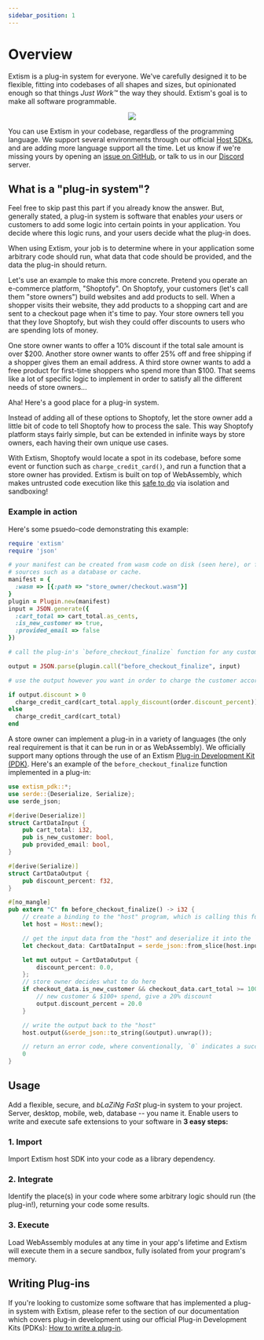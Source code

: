 ```yaml
---
sidebar_position: 1
---
```


# Overview

Extism is a plug-in system for everyone. We've carefully designed it to be flexible, fitting into codebases of all shapes and sizes, but opinionated enough so that things _Just Work™_ the way they should. Extism's goal is to make all software programmable.

<p align="center">
  <img style={{width: '80%', maxWidth: '600px'}} src="/img/extism-language-support.png"/>
</p>

You can use Extism in your codebase, regardless of the programming language. We support several environments through our official [Host SDKs](/docs/category/integrate-into-your-codebase), and are adding more language support all the time. Let us know if we're missing yours by opening an [issue on GitHub](https://github.com/extism/extism/issues), or talk to us in our [Discord](https://discord.gg/cx3usBCWnc) server.

## What is a "plug-in system"?

Feel free to skip past this part if you already know the answer. But, generally stated, a plug-in system is software that enables _your_ users or customers to add some logic into certain points in your application. You decide where this logic runs, and your users decide what the plug-in does. 

When using Extism, your job is to determine where in your application some arbitrary code should run, what data that code should be provided, and the data the plug-in should return. 

Let's use an example to make this more concrete. Pretend you operate an e-commerce platform, "Shoptofy". On Shoptofy, your customers (let's call them "store owners") build websites and add products to sell. When a shopper visits their website, they add products to a shopping cart and are sent to a checkout page when it's time to pay. Your store owners tell you that they love Shoptofy, but wish they could offer discounts to users who are spending lots of money. 

One store owner wants to offer a 10% discount if the total sale amount is over $200. Another store owner wants to offer 25% off and free shipping if a shopper gives them an email address. A third store owner wants to add a free product for first-time shoppers who spend more than $100. That seems like a lot of specific logic to implement in order to satisfy all the different needs of store owners...

Aha! Here's a good place for a plug-in system. 

Instead of adding all of these options to Shoptofy, let the store owner add a little bit of code to tell Shoptofy how to process the sale. This way Shoptofy platform stays fairly simple, but can be extended in infinite ways by store owners, each having their own unique use cases. 

With Extism, Shoptofy would locate a spot in its codebase, before some event or function such as `charge_credit_card()`, and run a function that a store owner has provided. Extism is built on top of WebAssembly, which makes untrusted code execution like this [safe to do](https://webassembly.org/docs/security/) via isolation and sandboxing! 

### Example in action

Here's some psuedo-code demonstrating this example:

```ruby title=Shoptofy/checkout.rb
require 'extism'
require 'json'

# your manifest can be created from wasm code on disk (seen here), or from bytes read from other 
# sources such as a database or cache.
manifest = {
  :wasm => [{:path => "store_owner/checkout.wasm"}] 
}
plugin = Plugin.new(manifest)
input = JSON.generate({
  :cart_total => cart_total.as_cents, 
  :is_new_customer => true, 
  :provided_email => false
})

# call the plug-in's `before_checkout_finalize` function for any custom behavior

output = JSON.parse(plugin.call("before_checkout_finalize", input)

# use the output however you want in order to charge the customer accordingly

if output.discount > 0 
  charge_credit_card(cart_total.apply_discount(order.discount_percent))
else 
  charge_credit_card(cart_total)
end
```

A store owner can implement a plug-in in a variety of languages (the only real requirement is that it can be run in or as WebAssembly). We officially support many options through the use of an Extism [Plug-in Development Kit (PDK)](/docs/category/write-a-plug-in). Here's an example of the `before_checkout_finalize` function implemented in a plug-in:

```rust title=customer/plugin.rs
use extism_pdk::*;
use serde::{Deserialize, Serialize};
use serde_json;

#[derive(Deserialize)]
struct CartDataInput {
    pub cart_total: i32,
    pub is_new_customer: bool,
    pub provided_email: bool,
}

#[derive(Serialize)]
struct CartDataOutput {
    pub discount_percent: f32,
}

#[no_mangle]
pub extern "C" fn before_checkout_finalize() -> i32 {
    // create a binding to the "host" program, which is calling this function
    let host = Host::new();

    // get the input data from the "host" and deserialize it into the `CartDataInput` type
    let checkout_data: CartDataInput = serde_json::from_slice(host.input()).unwrap();

    let mut output = CartDataOutput {
        discount_percent: 0.0,
    };
    // store owner decides what to do here
    if checkout_data.is_new_customer && checkout_data.cart_total >= 10000 {
        // new customer & $100+ spend, give a 20% discount
        output.discount_percent = 20.0
    }

    // write the output back to the "host"
    host.output(&serde_json::to_string(&output).unwrap());

    // return an error code, where conventionally, `0` indicates a successful function execution
    0
}
```

## Usage

Add a flexible, secure, and _bLaZiNg FaSt_ plug-in system to your project. Server, desktop, mobile, web, database -- you name it. Enable users to write and execute safe extensions to your software in **3 easy steps:**

### 1. Import

Import Extism host SDK into your code as a library dependency.

### 2. Integrate 

Identify the place(s) in your code where some arbitrary logic should run (the plug-in!), returning your code some results.

### 3. Execute

Load WebAssembly modules at any time in your app's lifetime and Extism will execute them in a secure sandbox, fully isolated from your program's memory.

## Writing Plug-ins

If you're looking to customize some software that has implemented a plug-in system with Extism, please refer to the section of our documentation which covers plug-in development using our official Plug-in Development Kits (PDKs): [How to write a plug-in](/docs/category/write-a-plug-in).
